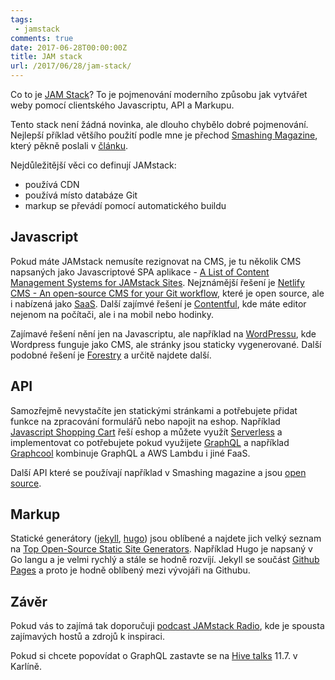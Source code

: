 ```yaml
---
tags:
 - jamstack
comments: true
date: 2017-06-28T00:00:00Z
title: JAM stack
url: /2017/06/28/jam-stack/
---
```


Co to je [JAM Stack](https://jamstack.org/)? To je pojmenování moderního způsobu jak vytvářet weby pomocí clientského Javascriptu, API a Markupu.

Tento stack není žádná novinka, ale dlouho chybělo dobré pojmenování. Nejlepší příklad většího použití podle mne je přechod [Smashing Magazine](https://www.smashingmagazine.com/), který pěkně poslali v [článku](https://www.netlify.com/blog/2017/03/16/smashing-magazine-just-got-10x-faster/).

Nejdůležitější věci co definují JAMstack:

- používá CDN
- používá místo databáze Git
- markup se převádí pomocí automatického buildu

<!--more-->

## Javascript

Pokud máte JAMstack nemusíte rezignovat na CMS, je tu několik CMS napsaných jako Javascriptové SPA aplikace - [A List of Content Management Systems for JAMstack Sites](https://headlesscms.org/). Nejznámější řešení je [Netlify CMS - An open-source CMS for your Git workflow](https://www.netlifycms.org/), které je open source, ale i nabízená jako [SaaS](https://www.netlify.com/). Další zajímvé řešení je [Contentful](https://www.contentful.com), kde máte editor nejenom na počítači, ale i na mobil nebo hodinky.

Zajímavé řešení nění jen na Javascriptu, ale například na [WordPressu](https://getshifter.io), kde Wordpress funguje jako CMS, ale stránky jsou staticky vygenerované. Další podobné řešení je [Forestry](https://forestry.io) a určitě najdete další.

## API

Samozřejmě nevystačíte jen statickými stránkami a potřebujete přidat funkce na zpracování formulářů nebo napojit na eshop. Například [Javascript Shopping Cart](https://snipcart.com) řeší eshop a můžete využít [Serverless](https://serverless.com/) a implementovat co potřebujete pokud využijete [GraphQL](https://graphql.org/) a například [Graphcool](https://www.graph.cool/) kombinuje GraphQL a AWS Lambdu i jiné FaaS.

Další API které se používají například v Smashing magazine a jsou [open source](https://www.netlify.com/open-source/).

## Markup

Statické generátory ([jekyll](https://jekyllrb.com/), [hugo](https://gohugo.io/)) jsou oblíbené a najdete jich velký seznam na [Top Open-Source Static Site Generators](https://www.staticgen.com/). Například Hugo je napsaný v Go langu a je velmi rychlý a stále se hodně rozvíjí. Jekyll se součást [Github Pages](https://pages.github.com/) a proto je hodně oblíbený mezi vývojáři na Githubu.

## Závěr

Pokud vás to zajímá tak doporučuji [podcast JAMstack Radio](https://www.heavybit.com/library/podcasts/jamstack-radio/ep-1-introducing-jamstack-radio/), kde je spousta zajímavých hostů a zdrojů k inspiraci.

Pokud si chcete popovídat o GraphQL zastavte se na [Hive talks](https://www.meetup.com/apiaryio/events/240962821/) 11.7. v Karlíně.
